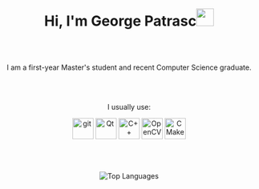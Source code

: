 <h1 align="center"><b>Hi, I'm George Patrasc</b><img src="https://media.giphy.com/media/hvRJCLFzcasrR4ia7z/giphy.gif" width="35"></h1>
</br></br>
<p align="center">
  I am a first-year Master's student and recent Computer Science graduate.
</p>
</br></br>
<p align="center">
I usually use:
</p>
<p align="center">
    <a href="https://git-scm.com/" target="_blank"><img src="https://upload.wikimedia.org/wikipedia/commons/thumb/3/3f/Git_icon.svg/2048px-Git_icon.svg.png" alt="git" height="42px"></a>
    <a href="https://qt.io" target="_blank"><img src="https://upload.wikimedia.org/wikipedia/commons/thumb/0/0b/Qt_logo_2016.svg/640px-Qt_logo_2016.svg.png" alt="Qt" height="42px"></a>
    <a href="https://www.cplusplus.com" target="_blank"><img src="https://upload.wikimedia.org/wikipedia/commons/thumb/1/18/ISO_C%2B%2B_Logo.svg/1200px-ISO_C%2B%2B_Logo.svg.png" alt="C++" height="42px"></a>
    <a href="https://opencv.org/" target="_blank"><img src="https://github.com/opencv/opencv/wiki/logo/OpenCV_logo_no_text.png" alt="OpenCV" height="42px"></a>
    <a href="https://cmake.org/" target="_blank"><img src="https://upload.wikimedia.org/wikipedia/commons/thumb/1/13/Cmake.svg/2048px-Cmake.svg.png" alt="CMake" height="42px"></a>
</p>
</br></br>
<p align="center">
  <img src="https://github-readme-stats.vercel.app/api/top-langs/?username=patrasc-george&layout=compact&theme=dark&size_weight=1&count_weight=0" alt="Top Languages">
</p>
